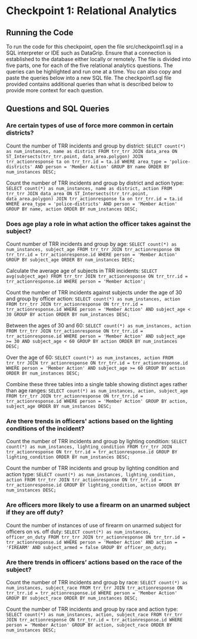 # Checkpoint 1: Relational Analytics

## Running the Code
To run the code for this checkpoint, open the file src/checkpoint1.sql in a SQL interpreter or IDE such as DataGrip. Ensure that a connection is established to the database either locally or remotely. The file is divided into five parts, one for each of the five relational analytics questions. The queries can be highlighted and run one at a time. You can also copy and paste the queries below into a new SQL file. The checkpoint1.sql file provided contains additional queries than what is described below to provide more context for each question. 

## Questions and SQL Queries

### Are certain types of use of force more common in certain districts?
Count the number of TRR incidents and group by district:
`SELECT count(*) as num_instances, name as district
FROM trr_trr JOIN data_area ON ST_Intersects(trr_trr.point, data_area.polygon) JOIN trr_actionresponse ta on trr_trr.id = ta.id
WHERE area_type = 'police-districts' AND person = 'Member Action'
GROUP BY name
ORDER BY num_instances DESC;`

Count the number of TRR incidents and group by district and action type:
`SELECT count(*) as num_instances, name as district, action
FROM trr_trr JOIN data_area ON ST_Intersects(trr_trr.point, data_area.polygon) JOIN trr_actionresponse ta on trr_trr.id = ta.id
WHERE area_type = 'police-districts' AND person = 'Member Action'
GROUP BY name, action
ORDER BY num_instances DESC;`

### Does age play a role in what action the officer takes against the subject?
Count number of TRR incidents and group by age:
`SELECT count(*) as num_instances, subject_age
FROM trr_trr JOIN trr_actionresponse ON trr_trr.id = trr_actionresponse.id
WHERE person = 'Member Action'
GROUP BY subject_age
ORDER BY num_instances DESC;`

Calculate the average age of subjects in TRR incidents:
`SELECT avg(subject_age)
FROM trr_trr JOIN trr_actionresponse ON trr_trr.id = trr_actionresponse.id
WHERE person = 'Member Action';`

Count the number of TRR incidents against subjects under the age of 30 and group by officer action:
`SELECT count(*) as num_instances, action
FROM trr_trr JOIN trr_actionresponse ON trr_trr.id = trr_actionresponse.id
WHERE person = 'Member Action' AND subject_age < 30
GROUP BY action
ORDER BY num_instances DESC;`

Between the ages of 30 and 60:
`SELECT count(*) as num_instances, action
FROM trr_trr JOIN trr_actionresponse ON trr_trr.id = trr_actionresponse.id
WHERE person = 'Member Action' AND subject_age >= 30 AND subject_age < 60
GROUP BY action
ORDER BY num_instances DESC;`

Over the age of 60:
`SELECT count(*) as num_instances, action
FROM trr_trr JOIN trr_actionresponse ON trr_trr.id = trr_actionresponse.id
WHERE person = 'Member Action' AND subject_age >= 60
GROUP BY action
ORDER BY num_instances DESC;`

Combine these three tables into a single table showing distinct ages rather than age ranges:
`SELECT count(*) as num_instances, action, subject_age
FROM trr_trr JOIN trr_actionresponse ON trr_trr.id = trr_actionresponse.id
WHERE person = 'Member Action'
GROUP BY action, subject_age
ORDER BY num_instances DESC;`

### Are there trends in officers' actions based on the lighting conditions of the incident?
Count the number of TRR incidents and group by lighting condition:
`SELECT count(*) as num_instances, lighting_condition
FROM trr_trr JOIN trr_actionresponse ON trr_trr.id = trr_actionresponse.id
GROUP BY lighting_condition
ORDER BY num_instances DESC;`

Count the number of TRR incidents and group by lighting condition and action type:
`SELECT count(*) as num_instances, lighting_condition, action
FROM trr_trr JOIN trr_actionresponse ON trr_trr.id = trr_actionresponse.id
GROUP BY lighting_condition, action
ORDER BY num_instances DESC;`

### Are officers more likely to use a firearm on an unarmed subject if they are off duty?
Count the number of instances of use of firearm on unarmed subject for officers on vs. off duty:
`SELECT count(*) as num_instances, officer_on_duty
FROM trr_trr JOIN trr_actionresponse ON trr_trr.id = trr_actionresponse.id
WHERE person = 'Member Action' AND action = 'FIREARM' AND subject_armed = false
GROUP BY officer_on_duty;`

### Are there trends in officers’ actions based on the race of the subject?
Count the number of TRR incidents and group by race:
`SELECT count(*) as num_instances, subject_race
FROM trr_trr JOIN trr_actionresponse ON trr_trr.id = trr_actionresponse.id
WHERE person = 'Member Action'
GROUP BY subject_race
ORDER BY num_instances DESC;`

Count the number of TRR incidents and group by race and action type:
`SELECT count(*) as num_instances, action, subject_race
FROM trr_trr JOIN trr_actionresponse ON trr_trr.id = trr_actionresponse.id
WHERE person = 'Member Action'
GROUP BY action, subject_race
ORDER BY num_instances DESC;`